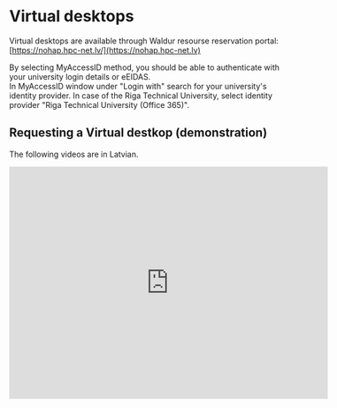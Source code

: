 # Virtual desktops

Virtual desktops are available through Waldur resourse reservation portal: [https://nohap.hpc-net.lv/](https://nohap.hpc-net.lv)

By selecting MyAccessID method, you should be able to authenticate with your university login details or eEIDAS.  
In MyAccessID window under "Login with" search for your university's identity provider.  In case of the Riga Technical University, select identity provider "Riga Technical University (Office 365)".
  
## Requesting a Virtual destkop (demonstration)

The following videos are in Latvian.

<iframe src="https://slides.com/viktorszagorskis-1/rtu-hpc/embed?share=hidden" width="576" height="420" title="RTU HPC" scrolling="no" frameborder="0" webkitallowfullscreen mozallowfullscreen allowfullscreen></iframe>
